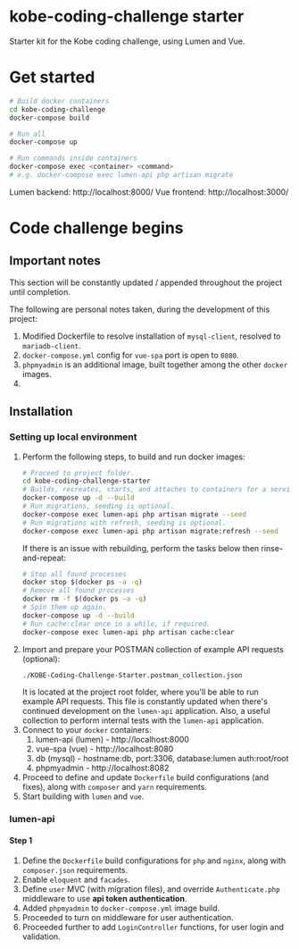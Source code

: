 # kobe-coding-challenge starter

Starter kit for the Kobe coding challenge, using Lumen and Vue.

# Get started

```bash
# Build docker containers
cd kobe-coding-challenge
docker-compose build

# Run all
docker-compose up

# Run commands inside containers
docker-compose exec <container> <command>
# e.g. docker-compose exec lumen-api php artisan migrate
```

Lumen backend: http://localhost:8000/
Vue frontend: http://localhost:3000/

# Code challenge begins

## Important notes
This section will be constantly updated / appended throughout the project until completion.

The following are personal notes taken, during the development of this project:
1. Modified Dockerfile to resolve installation of ``mysql-client``, resolved to ``mariadb-client``.
1. ``docker-compose.yml`` config for ``vue-spa`` port is open to ``8080``.
1. ``phpmyadmin`` is an additional image, built together among the other ``docker`` images.
1. 

## Installation

### Setting up local environment
1. Perform the following steps, to build and run docker images:
   ```bash
   # Proceed to project folder.
   cd kobe-coding-challenge-starter
   # Builds, recreates, starts, and attaches to containers for a service (along with building the images, before starting the containers).
   docker-compose up -d --build
   # Run migrations, seeding is optional.
   docker-compose exec lumen-api php artisan migrate --seed
   # Run migrations with refresh, seeding is optional.
   docker-compose exec lumen-api php artisan migrate:refresh --seed
   ```
   If there is an issue with rebuilding, perform the tasks below then rinse-and-repeat:
   ```bash
   # Stop all found processes
   docker stop $(docker ps -a -q)
   # Remove all found processes
   docker rm -f $(docker ps -a -q)
   # Spin them up again.
   docker-compose up -d --build
   # Run cache:clear once in a while, if required.
   docker-compose exec lumen-api php artisan cache:clear
   ```
1. Import and prepare your POSTMAN collection of example API requests (optional):
    ```
    ./KOBE-Coding-Challenge-Starter.postman_collection.json
    ```
    It is located at the project root folder, where you'll be able to run example API requests.
    This file is constantly updated when there's continued development on the ``lumen-api`` application.
    Also, a useful collection to perform internal tests with the ``lumen-api`` application.
1. Connect to your ``docker`` containers:
    1. lumen-api (lumen) - http://localhost:8000
    1. vue-spa (vue) - http://localhost:8080
    1. db (mysql) - hostname:db, port:3306, database:lumen auth:root/root
    1. phpmyadmin - http://localhost:8082
1. Proceed to define and update ``Dockerfile`` build configurations (and fixes), along with ``composer`` and ``yarn`` requirements.
1. Start building with ``lumen`` and ``vue``.

### lumen-api
#### Step 1
1. Define the ``Dockerfile`` build configurations for ``php`` and ``nginx``, along with ``composer.json`` requirements.
1. Enable ``eloquent`` and ``facades``.
1. Define ``user`` MVC (with migration files), and override ``Authenticate.php`` middleware to use **api token authentication**. 
1. Added ``phpmyadmin`` to ``docker-compose.yml`` image build.
1. Proceeded to turn on middleware for user authentication.
1. Proceeded further to add ``LoginController`` functions, for user login and validation.

